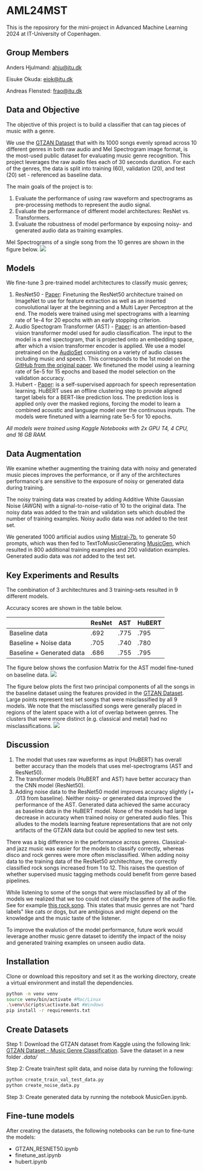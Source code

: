 # AML24MST
This is the reposirory for the mini-project in Advanced Machine Learning 2024 at IT-University of Copenhagen.

## Group Members
Anders Hjulmand: ahju@itu.dk

Eisuke Okuda: eiok@itu.dk  

Andreas Flensted: frao@itu.dk

## Data and Objective
The objective of this project is to build a classifier that can tag pieces of music with a genre. 

We use the [GTZAN Dataset](https://www.kaggle.com/datasets/andradaolteanu/gtzan-dataset-music-genre-classification) that with its 1000 songs evenly spread across 10 different genres in both raw audio and Mel Spectrogram image format, is the most-used public dataset for evaluating music genre recognition. This project leverages the raw audio files each of 30 seconds duration. For each of the genres, the data is split into training (60), validation (20), and test (20) set - referenced as baseline data.

The main goals of the project is to:

1. Evaluate the performance of using raw waveform and spectrograms as pre-processing methods to represent the audio signal.
2. Evaluate the performance of different model architectures: ResNet vs. Transformers.
3. Evaluate the robustness of model performance by exposing noisy- and generated audio data as training examples.


Mel Spectrograms of a single song from the 10 genres are shown in the figure below. 
![](figures/ast_spectograms.png)

## Models

We fine-tune 3 pre-trained model architectures to classify music genres;

1. ResNet50 - [Paper](https://arxiv.org/abs/1512.03385): Finetuning the ResNet50 architecture trained on ImageNet to use for feature extraction as well as an inserted convolutional layer at the beginning and a Multi Layer Perceptron at the end. The models were trained using mel spectrograms with a learning rate of 1e-4 for 20 epochs with an early stopping criterion.
2. Audio Spectogram Transformer (AST) - [Paper](https://arxiv.org/abs/2104.01778): is an attention-based vision transformer model used for audio classification. The input to the model is a mel spectogram, that is projected onto an embedding space, after which a vision transformer encoder is applied. We use a model pretrained on the [AudioSet](https://research.google.com/audioset/) consisting on a variety of audio classes including music and speech. This corresponds to the 1st model on the [GitHub from the original paper](https://github.com/YuanGongND/ast/tree/master?tab=readme-ov-file). We finetuned the model using a learning rate of 5e-5 for 15 epochs and based the model selection on the validation accuracy. 
3. Hubert - [Paper](https://arxiv.org/abs/2106.07447): is a self-supervised approach for speech representation learning. HuBERT uses an offline clustering step to provide aligned target labels for a BERT-like prediction loss. The prediction loss is applied only over the masked regions, forcing the model to learn a combined acoustic and language model over the continuous inputs. The models were finetuned with a learning rate 5e-5 for 10 epochs.


*All models were trained using Kaggle Notebooks with 2x GPU T4, 4 CPU, and 16 GB RAM.*

## Data Augmentation

We examine whether augmenting the training data with noisy and generated music pieces improves the performance, or if any of the architectures performance's are sensitive to the exposure of noisy or generated data during training.

The noisy training data was created by adding Additive White Gaussian Noise (AWGN) with a signal-to-noise-ratio of $10$ to the original data. The noisy data was added to the train and validation sets which doubled the number of training examples. Noisy audio data was *not* added to the test set.

We generated 1000 artificial audios using [Mistral-7b](https://huggingface.co/mistralai/Mistral-7B-v0.1), to generate 50 prompts, which was then fed to TextToMusicGenerating [MusicGen](https://huggingface.co/spaces/facebook/MusicGen), which resulted in 800 additional training examples and 200 validation examples. Generated audio data was *not* added to the test set.


## Key Experiments and Results

The combination of 3 architechtures and 3 training-sets resulted in 9 different models.

Accuracy scores are shown in the table below.  

|          | ResNet | AST | HuBERT |
|----------|----------|----------|----------|
| Baseline data             | .692   | .775   | .795   |
| Baseline + Noise data     | .705   | .740   | .780   |
| Baseline + Generated data | .686   | .755   | .795   |


The figure below shows the confusion Matrix for the AST model fine-tuned on baseline data.
![](figures/confusion_plot_baseline_ast.png)


The figure below plots the first two principal components of all the songs in the baseline dataset using the features provided in the [GTZAN Dataset](https://www.kaggle.com/datasets/andradaolteanu/gtzan-dataset-music-genre-classification). Large points represent test set songs that were misclassified by all 9 models. We note that the misclassified songs were generally placed in regions of the latent space with a lot of overlap between genres. The clusters that were more distinct (e.g. classical and metal) had no misclassifications. 
![](figures/pca_plot_misclassified.jpg)


## Discussion

1. The model that uses raw waveforms as input (HuBERT) has overall better accuracy than the models that uses mel-spectrograms (AST and ResNet50).
2. The transformer models (HuBERT and AST) have better accuracy than the CNN model (ResNet50).
3. Adding noise data to the ResNet50 model improves accuracy slightly (+ .013 from baseline). Neither noisy- or generated data improved the performance of the AST. Generated data achieved the same accuracy as baseline data in the HuBERT model. None of the models had large decrease in accuracy when trained noisy or generated audio files. This alludes to the models learning feature representations that are not only artifacts of the GTZAN data but could be applied to new test sets.

There was a big difference in the performance across genres. Classical- and jazz music was easier for the models to classify correctly, whereas disco and rock genres were more often misclassified. When adding noisy data to the training data of the ResNet50 architechture, the correctly classified rock songs increased from 1 to 12. This raises the question of whether supervised music tagging methods could benefit from genre based pipelines. 

While listening to some of the songs that were misclassified by all of the models we realized that we too could not classify the genre of the audio file. See for example [this rock song](https://jumpshare.com/s/VVWPKtGIc0Pn8y5wtkth). This states that music genres are not "hard labels" like cats or dogs, but are ambigious and might depend on the knowledge and the music taste of the listener.

To improve the evalution of the model performance, future work would leverage another music genre dataset to identify the impact of the noisy and generated training examples on unseen audio data.

## Installation
Clone or download this repository and set it as the working directory, create a virtual environment and install the dependencies.

```bash
python -m venv venv
source venv/bin/activate #Mac/Linux
.\venv\Scripts\activate.bat #Windows
pip install -r requirements.txt 
```

## Create Datasets

Step 1: Download the GTZAN dataset from Kaggle using the following link:
[GTZAN Dataset - Music Genre Classification](https://www.kaggle.com/datasets/andradaolteanu/gtzan-dataset-music-genre-classification). Save the dataset in a new folder *.data/* 

Step 2: Create train/test split data, and noise data by running the following:
```bash
python create_train_val_test_data.py
python create_noise_data.py
```

Step 3: Create generated data by running the notebook MusicGen.ipynb.

## Fine-tune models

After creating the datasets, the following notebooks can be run to fine-tune the models:

* GTZAN_RESNET50.ipynb
* finetune_ast.ipynb
* hubert.ipynb





